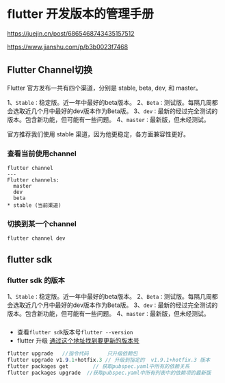 # flutter 开发版本的管理手册

https://juejin.cn/post/6865468743435157512

https://www.jianshu.com/p/b3b0023f7468

## Flutter Channel切换

Flutter 官方发布一共有四个渠道，分别是 stable, beta, dev, 和 master。

 1、`Stable：`稳定版。近一年中最好的beta版本。
 2、`Beta：`测试版。每隔几周都会选取近几个月中最好的dev版本作为Beta版。
 3、`dev：`最新的经过完全测试的版本。包含新功能，但可能有一些问题。
 4、`master：`最新版，但未经测试。



官方推荐我们使用 stable 渠道，因为他更稳定，各方面兼容性更好。



### 查看当前使用channel

```
flutter channel
---
Flutter channels:
  master
  dev
  beta
* stable (当前渠道)
```



### 切换到某一个channel

```
flutter channel dev
```



## flutter sdk



### flutter sdk 的版本

 1、`Stable：`稳定版。近一年中最好的beta版本。
 2、`Beta：`测试版。每隔几周都会选取近几个月中最好的dev版本作为Beta版。
 3、`dev：`最新的经过完全测试的版本。包含新功能，但可能有一些问题。
 4、`master：`最新版，但未经测试。



##### 



- 查看`flutter sdk`版本号`flutter --version`
- flutter 升级
   [通过这个地址找到要更新的版本号](https://links.jianshu.com/go?to=https%3A%2F%2Fflutter.dev%2Fdocs%2Fdevelopment%2Ftools%2Fsdk%2Freleases%3Ftab%3Dmacos)



```csharp
flutter upgrade   //指令代码      只升级依赖包   
flutter upgrade v1.9.1+hotfix.3 // 升级到指定的  v1.9.1+hotfix.3 版本      
flutter packages get        // 获取pubspec.yaml中所有的依赖关系          
flutter packages upgrade  //获取pubspec.yaml中所有列表中的依赖项的最新版
```

